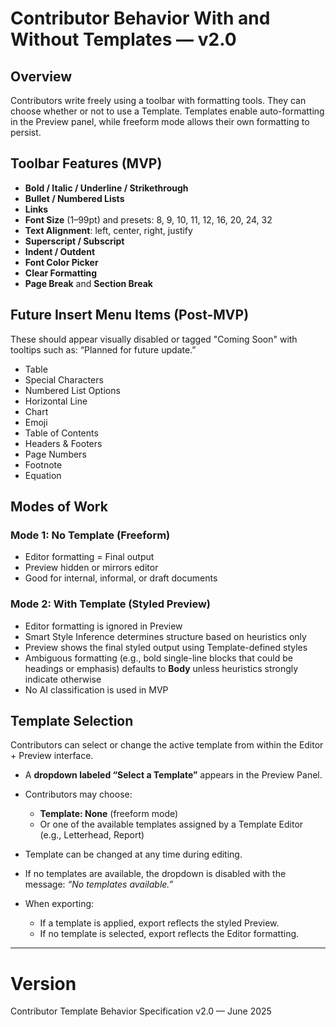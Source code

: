 # Contributor Behavior With and Without Templates — v2.0

## Overview

Contributors write freely using a toolbar with formatting tools. They can choose whether or not to use a Template. Templates enable auto-formatting in the Preview panel, while freeform mode allows their own formatting to persist.

## Toolbar Features (MVP)

* **Bold / Italic / Underline / Strikethrough**
* **Bullet / Numbered Lists**
* **Links**
* **Font Size** (1–99pt) and presets: 8, 9, 10, 11, 12, 16, 20, 24, 32
* **Text Alignment**: left, center, right, justify
* **Superscript / Subscript**
* **Indent / Outdent**
* **Font Color Picker**
* **Clear Formatting**
* **Page Break** and **Section Break**

## Future Insert Menu Items (Post-MVP)

These should appear visually disabled or tagged "Coming Soon" with tooltips such as: “Planned for future update.”

* Table
* Special Characters
* Numbered List Options
* Horizontal Line
* Chart
* Emoji
* Table of Contents
* Headers & Footers
* Page Numbers
* Footnote
* Equation

## Modes of Work

### Mode 1: No Template (Freeform)

* Editor formatting = Final output
* Preview hidden or mirrors editor
* Good for internal, informal, or draft documents

### Mode 2: With Template (Styled Preview)

* Editor formatting is ignored in Preview
* Smart Style Inference determines structure based on heuristics only
* Preview shows the final styled output using Template-defined styles
* Ambiguous formatting (e.g., bold single-line blocks that could be headings or emphasis) defaults to **Body** unless heuristics strongly indicate otherwise
* No AI classification is used in MVP

## Template Selection

Contributors can select or change the active template from within the Editor + Preview interface.

* A **dropdown labeled “Select a Template”** appears in the Preview Panel.
* Contributors may choose:

  * **Template: None** (freeform mode)
  * Or one of the available templates assigned by a Template Editor (e.g., Letterhead, Report)
* Template can be changed at any time during editing.
* If no templates are available, the dropdown is disabled with the message: *“No templates available.”*
* When exporting:

  * If a template is applied, export reflects the styled Preview.
  * If no template is selected, export reflects the Editor formatting.

---

# Version

Contributor Template Behavior Specification v2.0 — June 2025
